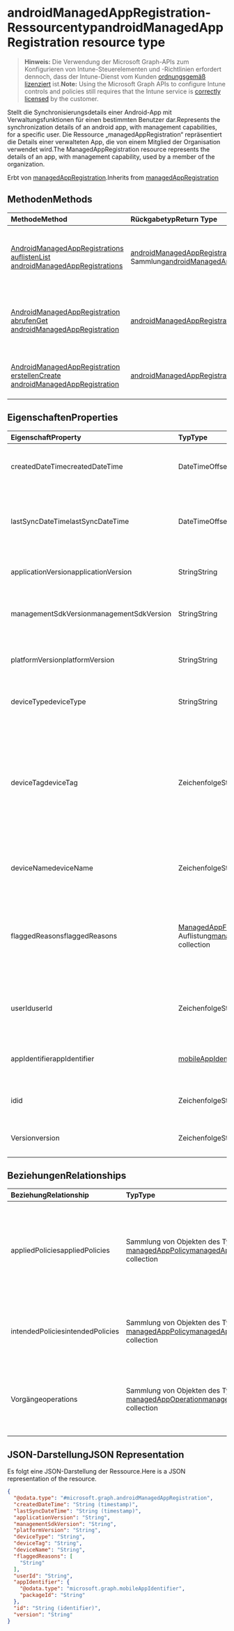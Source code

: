 # <a name="androidmanagedappregistration-resource-type"></a><span data-ttu-id="1a7b8-101">androidManagedAppRegistration-Ressourcentyp</span><span class="sxs-lookup"><span data-stu-id="1a7b8-101">androidManagedAppRegistration resource type</span></span>

> <span data-ttu-id="1a7b8-102">**Hinweis:** Die Verwendung der Microsoft Graph-APIs zum Konfigurieren von Intune-Steuerelementen und -Richtlinien erfordert dennoch, dass der Intune-Dienst vom Kunden [ordnungsgemäß lizenziert](https://go.microsoft.com/fwlink/?linkid=839381) ist.</span><span class="sxs-lookup"><span data-stu-id="1a7b8-102">**Note:** Using the Microsoft Graph APIs to configure Intune controls and policies still requires that the Intune service is [correctly licensed](https://go.microsoft.com/fwlink/?linkid=839381) by the customer.</span></span>

<span data-ttu-id="1a7b8-103">Stellt die Synchronisierungsdetails einer Android-App mit Verwaltungsfunktionen für einen bestimmten Benutzer dar.</span><span class="sxs-lookup"><span data-stu-id="1a7b8-103">Represents the synchronization details of an android app, with management capabilities, for a specific user.</span></span>
<span data-ttu-id="1a7b8-104">Die Ressource „managedAppRegistration“ repräsentiert die Details einer verwalteten App, die von einem Mitglied der Organisation verwendet wird.</span><span class="sxs-lookup"><span data-stu-id="1a7b8-104">The ManagedAppRegistration resource represents the details of an app, with management capability, used by a member of the organization.</span></span>

<span data-ttu-id="1a7b8-105">Erbt von [managedAppRegistration](../resources/intune_mam_managedappregistration.md).</span><span class="sxs-lookup"><span data-stu-id="1a7b8-105">Inherits from [managedAppRegistration](../resources/intune_mam_managedappregistration.md)</span></span>

## <a name="methods"></a><span data-ttu-id="1a7b8-106">Methoden</span><span class="sxs-lookup"><span data-stu-id="1a7b8-106">Methods</span></span>
|<span data-ttu-id="1a7b8-107">Methode</span><span class="sxs-lookup"><span data-stu-id="1a7b8-107">Method</span></span>|<span data-ttu-id="1a7b8-108">Rückgabetyp</span><span class="sxs-lookup"><span data-stu-id="1a7b8-108">Return Type</span></span>|<span data-ttu-id="1a7b8-109">Beschreibung</span><span class="sxs-lookup"><span data-stu-id="1a7b8-109">Description</span></span>|
|:---|:---|:---|
|[<span data-ttu-id="1a7b8-110">AndroidManagedAppRegistrations auflisten</span><span class="sxs-lookup"><span data-stu-id="1a7b8-110">List androidManagedAppRegistrations</span></span>](../api/intune_mam_androidmanagedappregistration_list.md)|<span data-ttu-id="1a7b8-111">[androidManagedAppRegistration](../resources/intune_mam_androidmanagedappregistration.md)-Sammlung</span><span class="sxs-lookup"><span data-stu-id="1a7b8-111">[androidManagedAppRegistration](../resources/intune_mam_androidmanagedappregistration.md) collection</span></span>|<span data-ttu-id="1a7b8-112">Auflisten von Eigenschaften und Beziehungen der [androidManagedAppRegistration](../resources/intune_mam_androidmanagedappregistration.md)-Objekte.</span><span class="sxs-lookup"><span data-stu-id="1a7b8-112">List properties and relationships of the [androidManagedAppRegistration](../resources/intune_mam_androidmanagedappregistration.md) objects.</span></span>|
|[<span data-ttu-id="1a7b8-113">AndroidManagedAppRegistration abrufen</span><span class="sxs-lookup"><span data-stu-id="1a7b8-113">Get androidManagedAppRegistration</span></span>](../api/intune_mam_androidmanagedappregistration_get.md)|[<span data-ttu-id="1a7b8-114">androidManagedAppRegistration</span><span class="sxs-lookup"><span data-stu-id="1a7b8-114">androidManagedAppRegistration</span></span>](../resources/intune_mam_androidmanagedappregistration.md)|<span data-ttu-id="1a7b8-115">Diese Methode liest die Eigenschaften und Beziehungen von Objekten des Typs [androidManagedAppRegistration](../resources/intune_mam_androidmanagedappregistration.md).</span><span class="sxs-lookup"><span data-stu-id="1a7b8-115">Read properties and relationships of the [androidManagedAppRegistration](../resources/intune_mam_androidmanagedappregistration.md) object.</span></span>|
|[<span data-ttu-id="1a7b8-116">AndroidManagedAppRegistration erstellen</span><span class="sxs-lookup"><span data-stu-id="1a7b8-116">Create androidManagedAppRegistration</span></span>](../api/intune_mam_androidmanagedappregistration_create.md)|[<span data-ttu-id="1a7b8-117">androidManagedAppRegistration</span><span class="sxs-lookup"><span data-stu-id="1a7b8-117">androidManagedAppRegistration</span></span>](../resources/intune_mam_androidmanagedappregistration.md)|<span data-ttu-id="1a7b8-118">Erstellen eines neuen [androidManagedAppRegistration](../resources/intune_mam_androidmanagedappregistration.md)-Objekts.</span><span class="sxs-lookup"><span data-stu-id="1a7b8-118">Create a new [androidManagedAppRegistration](../resources/intune_mam_androidmanagedappregistration.md) object.</span></span>|

## <a name="properties"></a><span data-ttu-id="1a7b8-119">Eigenschaften</span><span class="sxs-lookup"><span data-stu-id="1a7b8-119">Properties</span></span>
|<span data-ttu-id="1a7b8-120">Eigenschaft</span><span class="sxs-lookup"><span data-stu-id="1a7b8-120">Property</span></span>|<span data-ttu-id="1a7b8-121">Typ</span><span class="sxs-lookup"><span data-stu-id="1a7b8-121">Type</span></span>|<span data-ttu-id="1a7b8-122">Beschreibung</span><span class="sxs-lookup"><span data-stu-id="1a7b8-122">Description</span></span>|
|:---|:---|:---|
|<span data-ttu-id="1a7b8-123">createdDateTime</span><span class="sxs-lookup"><span data-stu-id="1a7b8-123">createdDateTime</span></span>|<span data-ttu-id="1a7b8-124">DateTimeOffset</span><span class="sxs-lookup"><span data-stu-id="1a7b8-124">DateTimeOffset</span></span>|<span data-ttu-id="1a7b8-125">Datum und Uhrzeit der Erstellung. Geerbt von [managedAppRegistration](../resources/intune_mam_managedappregistration.md).</span><span class="sxs-lookup"><span data-stu-id="1a7b8-125">Date and time of creation Inherited from [managedAppRegistration](../resources/intune_mam_managedappregistration.md)</span></span>|
|<span data-ttu-id="1a7b8-126">lastSyncDateTime</span><span class="sxs-lookup"><span data-stu-id="1a7b8-126">lastSyncDateTime</span></span>|<span data-ttu-id="1a7b8-127">DateTimeOffset</span><span class="sxs-lookup"><span data-stu-id="1a7b8-127">DateTimeOffset</span></span>|<span data-ttu-id="1a7b8-128">Datum und Uhrzeit der letzten Synchronisierung der App mit dem Verwaltungsdienst.</span><span class="sxs-lookup"><span data-stu-id="1a7b8-128">Date and time of last the app synced with management service.</span></span> <span data-ttu-id="1a7b8-129">Geerbt von [managedAppRegistration](../resources/intune_mam_managedappregistration.md).</span><span class="sxs-lookup"><span data-stu-id="1a7b8-129">Inherited from [managedAppRegistration](../resources/intune_mam_managedappregistration.md)</span></span>|
|<span data-ttu-id="1a7b8-130">applicationVersion</span><span class="sxs-lookup"><span data-stu-id="1a7b8-130">applicationVersion</span></span>|<span data-ttu-id="1a7b8-131">String</span><span class="sxs-lookup"><span data-stu-id="1a7b8-131">String</span></span>|<span data-ttu-id="1a7b8-132">App-Version. Geerbt von [managedAppRegistration](../resources/intune_mam_managedappregistration.md).</span><span class="sxs-lookup"><span data-stu-id="1a7b8-132">App version Inherited from [managedAppRegistration](../resources/intune_mam_managedappregistration.md)</span></span>|
|<span data-ttu-id="1a7b8-133">managementSdkVersion</span><span class="sxs-lookup"><span data-stu-id="1a7b8-133">managementSdkVersion</span></span>|<span data-ttu-id="1a7b8-134">String</span><span class="sxs-lookup"><span data-stu-id="1a7b8-134">String</span></span>|<span data-ttu-id="1a7b8-135">Version des App-Verwaltungs-SDK. Geerbt von [managedAppRegistration](../resources/intune_mam_managedappregistration.md).</span><span class="sxs-lookup"><span data-stu-id="1a7b8-135">App management SDK version Inherited from [managedAppRegistration](../resources/intune_mam_managedappregistration.md)</span></span>|
|<span data-ttu-id="1a7b8-136">platformVersion</span><span class="sxs-lookup"><span data-stu-id="1a7b8-136">platformVersion</span></span>|<span data-ttu-id="1a7b8-137">String</span><span class="sxs-lookup"><span data-stu-id="1a7b8-137">String</span></span>|<span data-ttu-id="1a7b8-138">Version des Betriebssystems. Geerbt von [managedAppRegistration](../resources/intune_mam_managedappregistration.md).</span><span class="sxs-lookup"><span data-stu-id="1a7b8-138">Operating System version Inherited from [managedAppRegistration](../resources/intune_mam_managedappregistration.md)</span></span>|
|<span data-ttu-id="1a7b8-139">deviceType</span><span class="sxs-lookup"><span data-stu-id="1a7b8-139">deviceType</span></span>|<span data-ttu-id="1a7b8-140">String</span><span class="sxs-lookup"><span data-stu-id="1a7b8-140">String</span></span>|<span data-ttu-id="1a7b8-141">Gerätetyp des Hostgeräts. Geerbt von [managedAppRegistration](../resources/intune_mam_managedappregistration.md).</span><span class="sxs-lookup"><span data-stu-id="1a7b8-141">Host device type Inherited from [managedAppRegistration](../resources/intune_mam_managedappregistration.md)</span></span>|
|<span data-ttu-id="1a7b8-142">deviceTag</span><span class="sxs-lookup"><span data-stu-id="1a7b8-142">deviceTag</span></span>|<span data-ttu-id="1a7b8-143">Zeichenfolge</span><span class="sxs-lookup"><span data-stu-id="1a7b8-143">String</span></span>|<span data-ttu-id="1a7b8-144">Vom App-Verwaltungs-SDK generiertes Tag, das bei der Zuordnung von Apps hilft, die auf demselben Gerät gehostet werden.</span><span class="sxs-lookup"><span data-stu-id="1a7b8-144">App management SDK generated tag, which helps relate apps hosted on the same device.</span></span> <span data-ttu-id="1a7b8-145">Es ist nicht garantiert, dass die App-Zuordnung unter allen Bedingungen funktioniert.</span><span class="sxs-lookup"><span data-stu-id="1a7b8-145">Not guaranteed to relate apps in all conditions.</span></span> <span data-ttu-id="1a7b8-146">Geerbt von [managedAppRegistration](../resources/intune_mam_managedappregistration.md).</span><span class="sxs-lookup"><span data-stu-id="1a7b8-146">Inherited from [managedAppRegistration](../resources/intune_mam_managedappregistration.md)</span></span>|
|<span data-ttu-id="1a7b8-147">deviceName</span><span class="sxs-lookup"><span data-stu-id="1a7b8-147">deviceName</span></span>|<span data-ttu-id="1a7b8-148">Zeichenfolge</span><span class="sxs-lookup"><span data-stu-id="1a7b8-148">String</span></span>|<span data-ttu-id="1a7b8-149">Gerätename des Hostgeräts. Geerbt von [managedAppRegistration](../resources/intune_mam_managedappregistration.md).</span><span class="sxs-lookup"><span data-stu-id="1a7b8-149">Host device name Inherited from [managedAppRegistration](../resources/intune_mam_managedappregistration.md)</span></span>|
|<span data-ttu-id="1a7b8-150">flaggedReasons</span><span class="sxs-lookup"><span data-stu-id="1a7b8-150">flaggedReasons</span></span>|<span data-ttu-id="1a7b8-151">[ManagedAppFlaggedReason](../resources/intune_mam_managedappflaggedreason.md) -Auflistung</span><span class="sxs-lookup"><span data-stu-id="1a7b8-151">[managedAppFlaggedReason](../resources/intune_mam_managedappflaggedreason.md) collection</span></span>|<span data-ttu-id="1a7b8-152">Gründe (0 oder mehr), aus denen eine App-Registrierung gekennzeichnet wurde.</span><span class="sxs-lookup"><span data-stu-id="1a7b8-152">Zero or more reasons an app registration is flagged.</span></span> <span data-ttu-id="1a7b8-153">E.g.</span><span class="sxs-lookup"><span data-stu-id="1a7b8-153">E.g.</span></span> <span data-ttu-id="1a7b8-154">Die App wird auf einem gerooteten Gerät ausgeführt. Geerbt von [managedAppRegistration](../resources/intune_mam_managedappregistration.md).</span><span class="sxs-lookup"><span data-stu-id="1a7b8-154">app running on rooted device Inherited from [managedAppRegistration](../resources/intune_mam_managedappregistration.md)</span></span>|
|<span data-ttu-id="1a7b8-155">userId</span><span class="sxs-lookup"><span data-stu-id="1a7b8-155">userId</span></span>|<span data-ttu-id="1a7b8-156">Zeichenfolge</span><span class="sxs-lookup"><span data-stu-id="1a7b8-156">String</span></span>|<span data-ttu-id="1a7b8-157">Benutzer-ID, zu der die App-Registrierung gehört.</span><span class="sxs-lookup"><span data-stu-id="1a7b8-157">The user Id to who this app registration belongs.</span></span> <span data-ttu-id="1a7b8-158">Geerbt von [managedAppRegistration](../resources/intune_mam_managedappregistration.md).</span><span class="sxs-lookup"><span data-stu-id="1a7b8-158">Inherited from [managedAppRegistration](../resources/intune_mam_managedappregistration.md)</span></span>|
|<span data-ttu-id="1a7b8-159">appIdentifier</span><span class="sxs-lookup"><span data-stu-id="1a7b8-159">appIdentifier</span></span>|[<span data-ttu-id="1a7b8-160">mobileAppIdentifier</span><span class="sxs-lookup"><span data-stu-id="1a7b8-160">mobileAppIdentifier</span></span>](../resources/intune_mam_mobileappidentifier.md)|<span data-ttu-id="1a7b8-161">Bezeichner des App-Pakets. Geerbt von [managedAppRegistration](../resources/intune_mam_managedappregistration.md).</span><span class="sxs-lookup"><span data-stu-id="1a7b8-161">The app package Identifier Inherited from [managedAppRegistration](../resources/intune_mam_managedappregistration.md)</span></span>|
|<span data-ttu-id="1a7b8-162">id</span><span class="sxs-lookup"><span data-stu-id="1a7b8-162">id</span></span>|<span data-ttu-id="1a7b8-163">Zeichenfolge</span><span class="sxs-lookup"><span data-stu-id="1a7b8-163">String</span></span>|<span data-ttu-id="1a7b8-164">Schlüssel der Entität</span><span class="sxs-lookup"><span data-stu-id="1a7b8-164">Key of the entity.</span></span> <span data-ttu-id="1a7b8-165">Geerbt von [managedAppRegistration](../resources/intune_mam_managedappregistration.md).</span><span class="sxs-lookup"><span data-stu-id="1a7b8-165">Inherited from [managedAppRegistration](../resources/intune_mam_managedappregistration.md)</span></span>|
|<span data-ttu-id="1a7b8-166">Version</span><span class="sxs-lookup"><span data-stu-id="1a7b8-166">version</span></span>|<span data-ttu-id="1a7b8-167">Zeichenfolge</span><span class="sxs-lookup"><span data-stu-id="1a7b8-167">String</span></span>|<span data-ttu-id="1a7b8-168">Version der Entität</span><span class="sxs-lookup"><span data-stu-id="1a7b8-168">Version of the entity.</span></span> <span data-ttu-id="1a7b8-169">Geerbt von [managedAppRegistration](../resources/intune_mam_managedappregistration.md).</span><span class="sxs-lookup"><span data-stu-id="1a7b8-169">Inherited from [managedAppRegistration](../resources/intune_mam_managedappregistration.md)</span></span>|

## <a name="relationships"></a><span data-ttu-id="1a7b8-170">Beziehungen</span><span class="sxs-lookup"><span data-stu-id="1a7b8-170">Relationships</span></span>
|<span data-ttu-id="1a7b8-171">Beziehung</span><span class="sxs-lookup"><span data-stu-id="1a7b8-171">Relationship</span></span>|<span data-ttu-id="1a7b8-172">Typ</span><span class="sxs-lookup"><span data-stu-id="1a7b8-172">Type</span></span>|<span data-ttu-id="1a7b8-173">Beschreibung</span><span class="sxs-lookup"><span data-stu-id="1a7b8-173">Description</span></span>|
|:---|:---|:---|
|<span data-ttu-id="1a7b8-174">appliedPolicies</span><span class="sxs-lookup"><span data-stu-id="1a7b8-174">appliedPolicies</span></span>|<span data-ttu-id="1a7b8-175">Sammlung von Objekten des Typs [managedAppPolicy](../resources/intune_mam_managedapppolicy.md)</span><span class="sxs-lookup"><span data-stu-id="1a7b8-175">[managedAppPolicy](../resources/intune_mam_managedapppolicy.md) collection</span></span>|<span data-ttu-id="1a7b8-176">Richtlinien (0 oder mehr), die bereits auf die registrierte App angewendet wurden, als sie letztmals mit dem Verwaltungsdienst synchronisiert wurde.</span><span class="sxs-lookup"><span data-stu-id="1a7b8-176">Zero or more policys already applied on the registered app when it last synchronized with managment service.</span></span> <span data-ttu-id="1a7b8-177">Geerbt von [managedAppRegistration](../resources/intune_mam_managedappregistration.md).</span><span class="sxs-lookup"><span data-stu-id="1a7b8-177">Inherited from [managedAppRegistration](../resources/intune_mam_managedappregistration.md)</span></span>|
|<span data-ttu-id="1a7b8-178">intendedPolicies</span><span class="sxs-lookup"><span data-stu-id="1a7b8-178">intendedPolicies</span></span>|<span data-ttu-id="1a7b8-179">Sammlung von Objekten des Typs [managedAppPolicy](../resources/intune_mam_managedapppolicy.md)</span><span class="sxs-lookup"><span data-stu-id="1a7b8-179">[managedAppPolicy](../resources/intune_mam_managedapppolicy.md) collection</span></span>|<span data-ttu-id="1a7b8-180">Richtlinien (0 oder mehr), die der Administrator bisher für die App vorgesehen hat.</span><span class="sxs-lookup"><span data-stu-id="1a7b8-180">Zero or more policies admin intended for the app as of now.</span></span> <span data-ttu-id="1a7b8-181">Geerbt von [managedAppRegistration](../resources/intune_mam_managedappregistration.md).</span><span class="sxs-lookup"><span data-stu-id="1a7b8-181">Inherited from [managedAppRegistration](../resources/intune_mam_managedappregistration.md)</span></span>|
|<span data-ttu-id="1a7b8-182">Vorgänge</span><span class="sxs-lookup"><span data-stu-id="1a7b8-182">operations</span></span>|<span data-ttu-id="1a7b8-183">Sammlung von Objekten des Typs [managedAppOperation](../resources/intune_mam_managedappoperation.md)</span><span class="sxs-lookup"><span data-stu-id="1a7b8-183">[managedAppOperation](../resources/intune_mam_managedappoperation.md) collection</span></span>|<span data-ttu-id="1a7b8-184">Operationen (0 oder mehr) mit langer Ausführungszeit, die bei der App-Registrierung ausgelöst wurden.</span><span class="sxs-lookup"><span data-stu-id="1a7b8-184">Zero or more long running operations triggered on the app registration.</span></span> <span data-ttu-id="1a7b8-185">Geerbt von [managedAppRegistration](../resources/intune_mam_managedappregistration.md).</span><span class="sxs-lookup"><span data-stu-id="1a7b8-185">Inherited from [managedAppRegistration](../resources/intune_mam_managedappregistration.md)</span></span>|

## <a name="json-representation"></a><span data-ttu-id="1a7b8-186">JSON-Darstellung</span><span class="sxs-lookup"><span data-stu-id="1a7b8-186">JSON Representation</span></span>
<span data-ttu-id="1a7b8-187">Es folgt eine JSON-Darstellung der Ressource.</span><span class="sxs-lookup"><span data-stu-id="1a7b8-187">Here is a JSON representation of the resource.</span></span>
<!-- {
  "blockType": "resource",
  "keyProperty": "id",
  "@odata.type": "microsoft.graph.androidManagedAppRegistration"
}
-->
``` json
{
  "@odata.type": "#microsoft.graph.androidManagedAppRegistration",
  "createdDateTime": "String (timestamp)",
  "lastSyncDateTime": "String (timestamp)",
  "applicationVersion": "String",
  "managementSdkVersion": "String",
  "platformVersion": "String",
  "deviceType": "String",
  "deviceTag": "String",
  "deviceName": "String",
  "flaggedReasons": [
    "String"
  ],
  "userId": "String",
  "appIdentifier": {
    "@odata.type": "microsoft.graph.mobileAppIdentifier",
    "packageId": "String"
  },
  "id": "String (identifier)",
  "version": "String"
}
```

<!-- {
  "type": "#page.annotation",
  "suppressions": [
     "Warning: /api-reference/v1.0/resources/intune_mam_androidmanagedappregistration.md/microsoft.graph.androidManagedAppRegistration/flaggedReasons:
      Inconsistent types between parameter (String) and table (Object)"
  ],
}
-->



